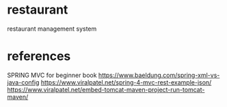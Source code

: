 # restaurant
restaurant management system




# references
SPRING MVC for beginner book
https://www.baeldung.com/spring-xml-vs-java-config
https://www.viralpatel.net/spring-4-mvc-rest-example-json/
https://www.viralpatel.net/embed-tomcat-maven-project-run-tomcat-maven/

